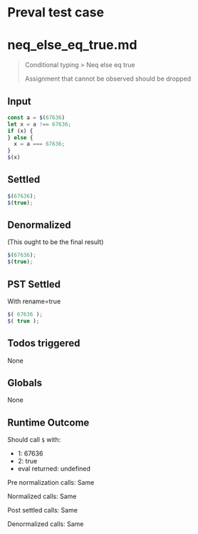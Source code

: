 # Preval test case

# neq_else_eq_true.md

> Conditional typing > Neq else eq true
>
> Assignment that cannot be observed should be dropped

## Input

`````js filename=intro
const a = $(67636)
let x = a !== 67636;
if (x) {
} else {
  x = a === 67636;
}
$(x)
`````


## Settled


`````js filename=intro
$(67636);
$(true);
`````


## Denormalized
(This ought to be the final result)

`````js filename=intro
$(67636);
$(true);
`````


## PST Settled
With rename=true

`````js filename=intro
$( 67636 );
$( true );
`````


## Todos triggered


None


## Globals


None


## Runtime Outcome


Should call `$` with:
 - 1: 67636
 - 2: true
 - eval returned: undefined

Pre normalization calls: Same

Normalized calls: Same

Post settled calls: Same

Denormalized calls: Same

